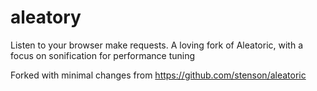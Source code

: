 # aleatory
Listen to your browser make requests. A loving fork of Aleatoric, with a focus on sonification for performance tuning

Forked with minimal changes from https://github.com/stenson/aleatoric
